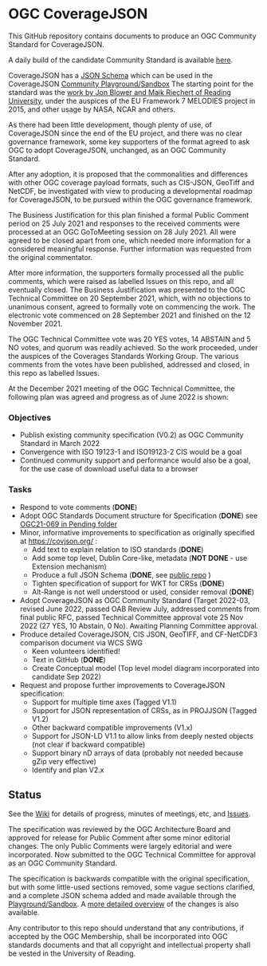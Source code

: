 # OGC CoverageJSON

This GitHub repository contains documents to produce an OGC Community Standard for CoverageJSON.

A daily build of the candidate Community Standard is available [here](https://opengeospatial.github.io/ogcna-auto-review/21-069.html).

CoverageJSON has a [JSON Schema](https://covjson.org/schema/dev/coveragejson.json) which can be used in the CoverageJSON [Community Playground/Sandbox](https://covjson.org/playground/)
The starting point for the standard was the [work by Jon Blower and Maik Riechert of Reading University](https://covjson.org/), under the auspices of the EU Framework 7 MELODIES project in 2015, and other usage by NASA, NCAR and others.

As there had been little development, though plenty of use, of CoverageJSON since the end of the EU project, and there was no clear governance framework, some key supporters of the format agreed to ask OGC to adopt CoverageJSON, unchanged, as an OGC Community Standard.

After any adoption, it is proposed that the commonalities and differences with other OGC coverage payload formats, such as CIS-JSON, GeoTiff and NetCDF, be investigated with view to producing a developmental roadmap for CoverageJSON, to be pursued within the OGC governance framework.

The Business Justification for this plan finished a formal Public Comment period on 25 July 2021 and responses to the received comments were processed at an OGC GoToMeeting session on 28 July 2021. All were agreed to be closed apart from one, which needed more information for a considered meaningful response. Further information was requested from the original commentator.

After more information, the supporters formally processed all the public comments, which were raised as labelled Issues on this repo, and all eventually closed. The Business Justification was presented to the OGC Technical Committee on 20 September 2021, which, with no objections to unanimous consent, agreed to formally vote on commencing the work. The electronic vote commenced on 28 September 2021 and finished on the 12 November 2021.

The OGC Technical Committee vote was 20 YES votes, 14 ABSTAIN and 5 NO votes, and quorum was readily achieved. So the work proceeded, under the auspices of the Coverages Standards Working Group. The various comments from the votes have been published, addressed and closed, in this repo as labelled Issues.

At the December 2021 meeting of the OGC Technical Committee, the following plan was agreed and progress as of June 2022 is shown:

### Objectives
* Publish existing community specification (V0.2) as OGC Community Standard in March 2022
* Convergence with ISO 19123-1 and ISO19123-2 CIS would be a goal
* Continued community support and performance would also be a goal, for the use case of download useful data to a browser

### Tasks
* Respond to vote comments (**DONE**)
* Adopt OGC Standards Document structure for Specification (**DONE**) see [OGC21-069 in Pending folder](https://portal.ogc.org/files/?artifact_id=99371&version=1)
* Minor, informative improvements to specification as originally specified at https://covjson.org/ : 
    * Add text to explain relation to ISO standards (**DONE**)
    * Add some top level, Dublin Core-like, metadata (**NOT DONE** - use Extension mechanism)
    * Produce a full JSON Schema (**DONE**, see [public repo](https://github.com/covjson/covjson-validator) )
    * Tighten specification of support for WKT for CRSs (**DONE**)
    * Alt-Range is not well understood or used, consider removal (**DONE**)
* Adopt CoverageJSON as OGC Community Standard (Target 2022-03, revised June 2022, passed OAB Review July, addressed comments from final public RFC, passed Technical Committee approval vote 25 Nov 2022 (27 YES, 10 Abstain, 0 No). Awaiting Planning Committee approval.
* Produce detailed CoverageJSON, CIS JSON, GeoTIFF, and CF-NetCDF3 comparison document via WCS SWG
    * Keen volunteers identified! 
    * Text in GitHub (**DONE**)
    * Create Conceptual model (Top level model diagram incorporated into candidate Sep 2022)
* Request and propose further improvements to CoverageJSON specification:
    * Support for multiple time axes (Tagged V1.1)
    * Support for JSON representation of CRSs, as in PROJJSON (Tagged V1.2)
    * Other backward compatible improvements (V1.x)
    * Support for JSON-LD V1.1 to allow links from deeply nested objects (not clear if backward compatible)
    * Support binary nD arrays of data (probably not needed because gZip very effective)	
    * Identify and plan V2.x

## Status

See the [Wiki](https://github.com/opengeospatial/CoverageJSON/wiki) for details of progress, minutes of meetings, etc, and [Issues](https://github.com/opengeospatial/CoverageJSON/issues).

The specification was reviewed by the OGC Architecture Board and approved for release for Public Comment after some minor editorial changes. The only Public Comments were largely editorial and were incorporated. Now submitted to the OGC Technical Committee for approval as an OGC Community Standard.

The specification is backwards compatible with the original specification, but with some little-used sections removed, some vague sections clarified, and a complete JSON schema added and made available through the [Playground/Sandbox](https://covjson.org/playground). A [more detailed overview](https://github.com/opengeospatial/CoverageJSON/wiki/Change-List-OGC-V1.0.0) of the changes is also available. 

Any contributor to this repo should understand that any contributions, if accepted by the OGC Membership, shall be incorporated into OGC standards documents and that all copyright and intellectual property shall be vested in the University of Reading.
